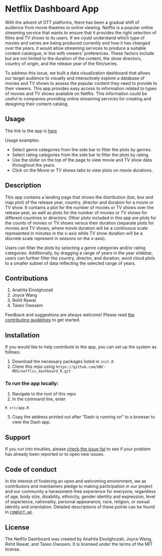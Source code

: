 # Netflix Dashboard App

With the advent of OTT platforms, there has been a gradual shift of audience from movie theatres to online viewing. Netflix is a popular online streaming service that wants to ensure that it provides the right selection of films and TV shows to its users. If we could understand which type of movies and series are being produced currently and how it has changed over the years, it would allow streaming services to produce a suitable content catalogue, in line with viewers’ preferences. These factors include but are not limited to the duration of the content, the show directors, country of origin, and the release year of the film/series. 

To address this issue, we built a data visualization dashboard that allows our target audience to visually and interactively explore a database of movies and TV shows to assess the popular content they need to provide to their viewers. This app provides easy access to information related to types of movies and TV shows available on Netflix. This information could be useful to companies providing online streaming services for creating and designing their content catalog. 


## Usage
The link to the app is [here](https://netflixpy-dashboard-r.herokuapp.com/)

Usage examples:
- Select genre categories from the side bar to filter the plots by genres.
- Select rating categories from the side bar to filter the plots by rating.
- Use the slider on the top of the page to view movie and TV show data throughout the years.
- Click on the Movie or TV shows tabs to view plots on movie durations.


## Description
This app contains a landing page that shows the distribution (bar, box and map plot) of the release year, country, director and duration for a movie or TV show.  It contains a plot for the number of movies or TV shows over the release year, as well as plots for the number of movies or TV shows for different countries or directors. Other plots included in this app are plots for the counts of movies or TV shows versus their duration (separate plots for movies and TV shows, where movie duration will be a continuous scale represented in minutes in the x-axis while TV show duration will be a discrete scale represent in seasons on the x-axis).  

Users can filter the plots by selecting a genre categories and/or rating categories. Additionally, by dragging a range of years in the year slidebar, users can further filter the country, director, and duration, word cloud plots to a smaller subset of data reflecting the selected range of years. 

## Contributions

1. Anahita Einolghozati
2. Joyce Wang 
3. Rohit Rawat
4. Taiwo Owoseni

Feedback and suggestions are always welcome! Please read [the contributing
guidelines](https://github.com/UBC-MDS/netflixpy_dashboard_R/blob/main/CONTRIBUTING.md)
to get started.

## Installation
If you would like to help contribute to the app, you can set up the system as follows:
1. Download the necessary packages listed in `init.R`
2. Clone this repo using `https://github.com/UBC-MDS/netflix_dashboard_R.git`

### To run the app locally:
1. Navigate to the root of this repo
2. In the command line, enter
```
R src/app.R
```
3. Copy the address printed out after "Dash is running on" to a browser to view the Dash app.


## Support

If you run into troubles, please [check the issue
list](https://github.com/UBC-MDS/netflixpy_dashboard_R/issues) to see
if your problem has already been reported or to open new issues.

## Code of conduct

In the interest of fostering an open and welcoming environment, we as contributors and maintainers pledge to making participation in our project and our community a harassment-free experience for everyone, regardless of age, body size, disability, ethnicity, gender identity and expression, level of experience, nationality, personal appearance, race, religion, or sexual identity and orientation. Detailed descriptions
of these points can be found in [`CONDUCT.md`](https://github.com/UBC-MDS/netflixpy_dashboard_R/blob/main/CONDUCT.md).

## License
The Netflix Dashboard was created by Anahita Einolghozati, Joyce Wang, Rohit Rawat, and Taiwo Owoseni. It is licensed under the terms of the MIT license.
